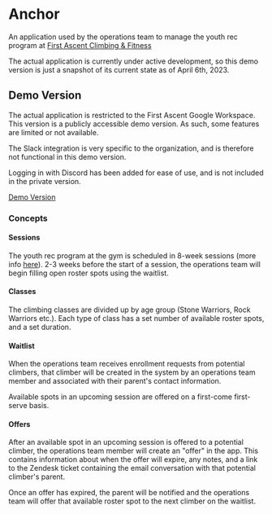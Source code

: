 # Anchor

An application used by the operations team to manage the youth rec program at
[First Ascent Climbing & Fitness](https://faclimbing.com)

The actual application is currently under active development, so this demo
version is just a snapshot of its current state as of April 6th, 2023.

## Demo Version

The actual application is restricted to the First Ascent Google Workspace. This
version is a publicly accessible demo version. As such, some features are
limited or not available.

The Slack integration is very specific to the organization, and is therefore
not functional in this demo version.

Logging in with Discord has been added for ease of use, and is not included in
the private version.

[Demo Version](https://anchor-public.vercel.app)

### Concepts

#### Sessions

The youth rec program at the gym is scheduled in 8-week sessions (more info
[here](https://faclimbing.com/chicago/programs/kids/climbing-classes/)). 2-3
weeks before the start of a session, the operations team will begin filling
open roster spots using the waitlist.

#### Classes

The climbing classes are divided up by age group (Stone Warriors, Rock Warriors
etc.). Each type of class has a set number of available roster spots, and a set
duration.

#### Waitlist

When the operations team receives enrollment requests from potential climbers,
that climber will be created in the system by an operations team member and
associated with their parent's contact information.

Available spots in an upcoming session are offered on a first-come first-serve basis. 

#### Offers

After an available spot in an upcoming session is offered to a potential
climber, the operations team member will create an "offer" in the app. This
contains information about when the offer will expire, any notes, and a link to
the Zendesk ticket containing the email conversation with that potential
climber's parent.

Once an offer has expired, the parent will be notified and the operations team
will offer that available roster spot to the next climber on the waitlist.
